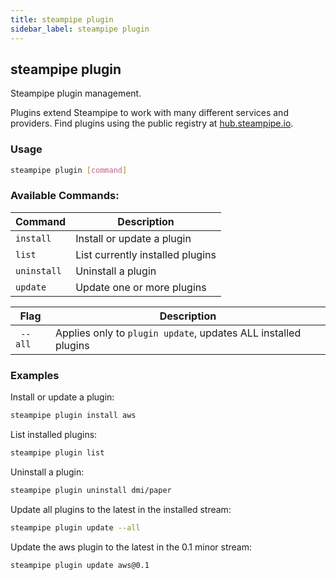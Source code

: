 ```yaml
---
title: steampipe plugin
sidebar_label: steampipe plugin
---
```




## steampipe plugin
Steampipe plugin management.

Plugins extend Steampipe to work with many different services and providers. Find plugins using the public registry at [hub.steampipe.io](https://hub.steampipe.io).


### Usage
```bash
steampipe plugin [command]
```

### Available Commands:

| Command | Description
|-|-
| `install`     | Install or update a plugin
| `list`        | List currently installed plugins
| `uninstall`   | Uninstall a plugin
| `update `     | Update one or more plugins

| Flag | Description
|-|-
|` --all` | Applies only to `plugin update`, updates ALL installed plugins

### Examples

Install or update a plugin:
```bash
steampipe plugin install aws
```

List installed plugins:
```bash
steampipe plugin list
```

Uninstall a plugin:
```bash
steampipe plugin uninstall dmi/paper
```

Update all plugins to the latest in the installed stream:
```bash
steampipe plugin update --all
```

Update the aws plugin to the latest in the 0.1 minor stream:
```bash
steampipe plugin update aws@0.1
```